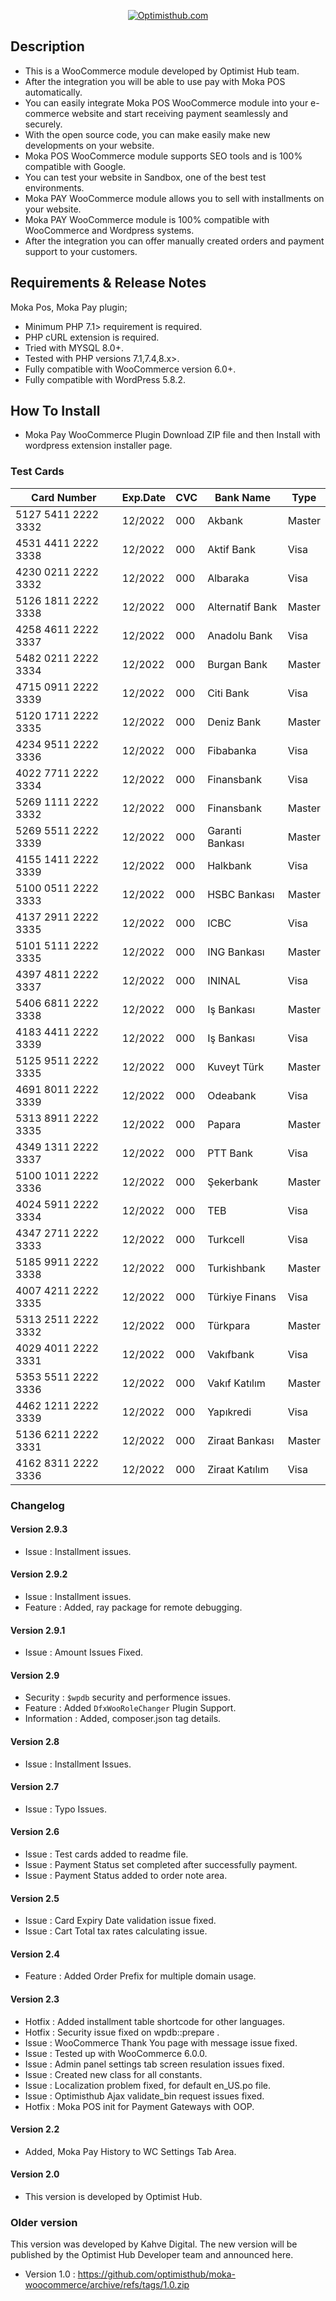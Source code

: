 <p align="center">
  <a href="https://optimisthub.com?ref=github.com&param=moka-woocommerce">
    <img alt="Optimisthub.com" src="https://i.imgur.com/x2YBvNJ.png">
  </a> 
</p>

## Description

- This is a WooCommerce module developed by Optimist Hub team. 
- After the integration you will be able to use pay with Moka POS automatically.
- You can easily integrate Moka POS WooCommerce module into your e-commerce website and start receiving payment seamlessly and securely. 
- With the open source code, you can make easily make new developments on your website. 
- Moka POS WooCommerce module supports SEO tools and is 100% compatible with Google.
- You can test your website in Sandbox, one of the best test environments.
- Moka PAY WooCommerce module allows you to sell with installments on your website.
- Moka PAY WooCommerce module is 100% compatible with WooCommerce and Wordpress systems. 
- After the integration you can offer manually created orders and payment support to your customers.

## Requirements & Release Notes

Moka Pos, Moka Pay plugin;

- Minimum PHP 7.1> requirement is required.
- PHP cURL extension is required.
- Tried with MYSQL 8.0+.
- Tested with PHP versions 7.1,7.4,8.x>.
- Fully compatible with WooCommerce version 6.0+.
- Fully compatible with WordPress 5.8.2.

## How To Install

- Moka Pay WooCommerce Plugin Download ZIP file and then Install with wordpress extension installer page.

### Test Cards

| Card Number         	| Exp.Date 	| CVC 	| Bank Name       	| Type   	|
|---------------------	|----------	|-----	|-----------------	|--------	|
| 5127 5411 2222 3332 	| 12/2022  	| 000 	| Akbank          	| Master 	|
| 4531 4411 2222 3338 	| 12/2022  	| 000 	| Aktif Bank      	| Visa   	|
| 4230 0211 2222 3332 	| 12/2022  	| 000 	| Albaraka        	| Visa   	|
| 5126 1811 2222 3338 	| 12/2022  	| 000 	| Alternatif Bank 	| Master 	|
| 4258 4611 2222 3337 	| 12/2022  	| 000 	| Anadolu Bank    	| Visa   	|
| 5482 0211 2222 3334 	| 12/2022  	| 000 	| Burgan Bank     	| Master 	|
| 4715 0911 2222 3339 	| 12/2022  	| 000 	| Citi Bank       	| Visa   	|
| 5120 1711 2222 3335 	| 12/2022  	| 000 	| Deniz Bank      	| Master 	|
| 4234 9511 2222 3336 	| 12/2022  	| 000 	| Fibabanka       	| Visa   	|
| 4022 7711 2222 3334 	| 12/2022  	| 000 	| Finansbank      	| Visa   	|
| 5269 1111 2222 3332 	| 12/2022  	| 000 	| Finansbank      	| Master 	|
| 5269 5511 2222 3339 	| 12/2022  	| 000 	| Garanti Bankası 	| Master 	|
| 4155 1411 2222 3339 	| 12/2022  	| 000 	| Halkbank        	| Visa   	|
| 5100 0511 2222 3333 	| 12/2022  	| 000 	| HSBC Bankası    	| Master 	|
| 4137 2911 2222 3335 	| 12/2022  	| 000 	| ICBC            	| Visa   	|
| 5101 5111 2222 3335 	| 12/2022  	| 000 	| ING Bankası     	| Master 	|
| 4397 4811 2222 3337 	| 12/2022  	| 000 	| ININAL          	| Visa   	|
| 5406 6811 2222 3338 	| 12/2022  	| 000 	| Iş Bankası      	| Master 	|
| 4183 4411 2222 3339 	| 12/2022  	| 000 	| Iş Bankası      	| Visa   	|
| 5125 9511 2222 3335 	| 12/2022  	| 000 	| Kuveyt Türk     	| Master 	|
| 4691 8011 2222 3339 	| 12/2022  	| 000 	| Odeabank        	| Visa   	|
| 5313 8911 2222 3335 	| 12/2022  	| 000 	| Papara          	| Master 	|
| 4349 1311 2222 3337 	| 12/2022  	| 000 	| PTT Bank        	| Visa   	|
| 5100 1011 2222 3336 	| 12/2022  	| 000 	| Şekerbank       	| Master 	|
| 4024 5911 2222 3334 	| 12/2022  	| 000 	| TEB             	| Visa   	|
| 4347 2711 2222 3333 	| 12/2022  	| 000 	| Turkcell        	| Visa   	|
| 5185 9911 2222 3338 	| 12/2022  	| 000 	| Turkishbank     	| Master 	|
| 4007 4211 2222 3335 	| 12/2022  	| 000 	| Türkiye Finans  	| Visa   	|
| 5313 2511 2222 3332 	| 12/2022  	| 000 	| Türkpara        	| Master 	|
| 4029 4011 2222 3331 	| 12/2022  	| 000 	| Vakıfbank       	| Visa   	|
| 5353 5511 2222 3336 	| 12/2022  	| 000 	| Vakıf Katılım   	| Master 	|
| 4462 1211 2222 3339 	| 12/2022  	| 000 	| Yapıkredi       	| Visa   	|
| 5136 6211 2222 3331 	| 12/2022  	| 000 	| Ziraat Bankası  	| Master 	|
| 4162 8311 2222 3336 	| 12/2022  	| 000 	| Ziraat Katılım  	| Visa   	|

### Changelog 

#### Version 2.9.3
- Issue : Installment issues. 

#### Version 2.9.2
- Issue : Installment issues.
- Feature : Added, ray package for remote debugging.

#### Version 2.9.1
- Issue : Amount Issues Fixed.

 #### Version 2.9
- Security : `$wpdb` security and performence issues.
- Feature : Added `DfxWooRoleChanger` Plugin Support.
- Information : Added, composer.json tag details.

#### Version 2.8
- Issue : Installment Issues.  

#### Version 2.7
- Issue : Typo Issues.  

#### Version 2.6
- Issue : Test cards added to readme file. 
- Issue : Payment Status set completed after successfully payment. 
- Issue : Payment Status added to order note area. 

#### Version 2.5
- Issue : Card Expiry Date validation issue fixed. 
- Issue : Cart Total tax rates calculating issue. 

#### Version 2.4
- Feature : Added Order Prefix for multiple domain usage. 

#### Version 2.3
- Hotfix : Added installment table shortcode for other languages. 
- Hotfix : Security issue fixed on wpdb::prepare . 
- Issue : WooCommerce Thank You page with message issue fixed. 
- Issue : Tested up with WooCommerce 6.0.0. 
- Issue : Admin panel settings tab screen resulation issues fixed. 
- Issue : Created new class for all constants. 
- Issue : Localization problem fixed, for default en_US.po file. 
- Issue : Optimisthub Ajax validate_bin request issues fixed.
- Hotfix : Moka POS init for Payment Gateways with OOP.

#### Version 2.2
- Added, Moka Pay History to WC Settings Tab Area. 

#### Version 2.0

- This version is developed by Optimist Hub.

### Older version

This version was developed by Kahve Digital. The new version will be published by the Optimist Hub Developer team and announced here.

- Version 1.0 : https://github.com/optimisthub/moka-woocommerce/archive/refs/tags/1.0.zip

